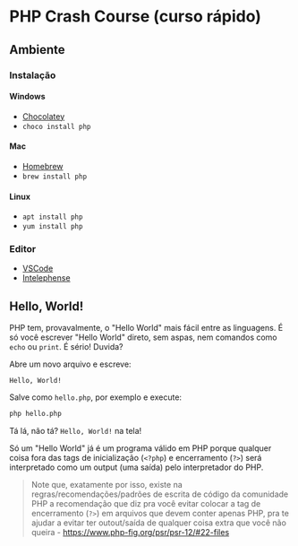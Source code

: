 # PHP Crash Course (curso rápido)

## Ambiente

### Instalação

#### Windows
* [Chocolatey](https://chocolatey.org/)
* `choco install php`

#### Mac
* [Homebrew](https://brew.sh/)
* `brew install php`

#### Linux
* `apt install php`
* `yum install php`

### Editor
* [VSCode](https://code.visualstudio.com/)
* [Intelephense](https://marketplace.visualstudio.com/items?itemName=bmewburn.vscode-intelephense-client)

## Hello, World!

PHP tem, provavalmente, o "Hello World" mais fácil entre as linguagens. É só você escrever "Hello World" direto, sem aspas, nem comandos como `echo` ou `print`. É sério! Duvida?

Abre um novo arquivo e escreve:

```
Hello, World!
```

Salve como `hello.php`, por exemplo e execute:

```bash
php hello.php
```

Tá lá, não tá? `Hello, World!` na tela!

Só um "Hello World" já é um programa válido em PHP porque qualquer coisa fora das tags de inicialização (`<?php`) e encerramento (`?>`) será interpretado como um output (uma saída) pelo interpretador do PHP.

> Note que, exatamente por isso, existe na regras/recomendações/padrões de escrita de código da comunidade PHP a recomendação que diz pra você evitar colocar a tag de encerramento (`?>`) em arquivos que devem conter apenas PHP, pra te ajudar a evitar ter outout/saída de qualquer coisa extra que você não queira - https://www.php-fig.org/psr/psr-12/#22-files
